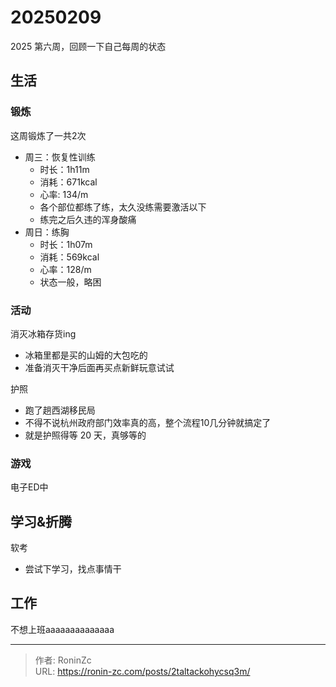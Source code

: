# 20250209


2025 第六周，回顾一下自己每周的状态

## 生活

### 锻炼

这周锻炼了一共2次

* 周三：恢复性训练
  * 时长：1h11m
  * 消耗：671kcal
  * 心率: 134/m
  * 各个部位都练了练，太久没练需要激活以下
  * 练完之后久违的浑身酸痛
* 周日：练胸
  * 时长：1h07m
  * 消耗：569kcal
  * 心率：128/m
  * 状态一般，略困

### 活动

消灭冰箱存货ing

* 冰箱里都是买的山姆的大包吃的
* 准备消灭干净后面再买点新鲜玩意试试

护照

* 跑了趟西湖移民局
* 不得不说杭州政府部门效率真的高，整个流程10几分钟就搞定了
* 就是护照得等 20 天，真够等的

### 游戏

电子ED中

## 学习&amp;折腾

软考

* 尝试下学习，找点事情干

## 工作

不想上班aaaaaaaaaaaaaa


---

> 作者: RoninZc  
> URL: https://ronin-zc.com/posts/2taltackohycsq3m/  

